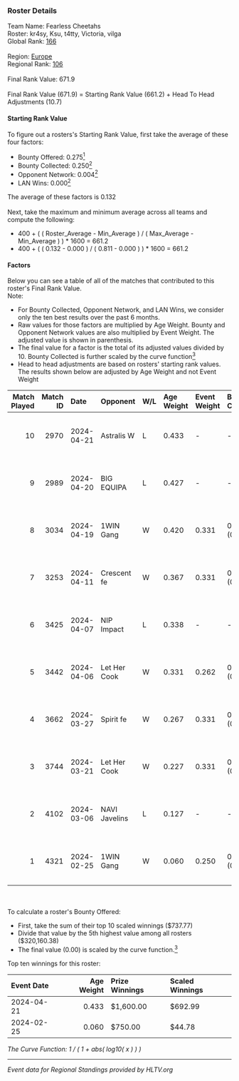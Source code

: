 ### Roster Details<br />
Team Name: Fearless Cheetahs<br />
Roster: kr4sy, Ksu, t4tty, Victoria, vilga<br />
Global Rank: [166](../../standings_global_2024_08_14.md)<br />
<br />
Region: [Europe]( ../../standings_europe_2024_08_14.md)<br />
Regional Rank: [106]( ../../standings_europe_2024_08_14.md)<br />
<br />
Final Rank Value:  671.9<br />
<br />
Final Rank Value (671.9) = Starting Rank Value (661.2) + Head To Head Adjustments (10.7)<br />

#### Starting Rank Value<br />
To figure out a rosters's Starting Rank Value, first take the average of these four factors:<br />
- Bounty Offered: 0.275[<sup>1</sup>](#table2)
- Bounty Collected: 0.250[<sup>2</sup>](#table1)
- Opponent Network: 0.004[<sup>2</sup>](#table1)
- LAN Wins: 0.000[<sup>2</sup>](#table1)

The average of these factors is 0.132<br />
<br />
Next, take the maximum and minimum average across all teams and compute the following:<br />
- 400 + ( ( Roster_Average - Min_Average ) / ( Max_Average - Min_Average ) ) * 1600 = 661.2
- 400 + ( ( 0.132 - 0.000 ) / ( 0.811 - 0.000 ) ) * 1600 = 661.2


#### Factors<br />
Below you can see a table of all of the matches that contributed to this roster's Final Rank Value.<br />
Note:<br />

- For Bounty Collected, Opponent Network, and LAN Wins, we consider only the ten best results over the past 6 months.
- Raw values for those factors are multiplied by Age Weight. Bounty and Opponent Network values are also multiplied by Event Weight. The adjusted value is shown in parenthesis.
- The final value for a factor is the total of its adjusted values divided by 10. Bounty Collected is further scaled by the curve function[<sup>3</sup>](#curveFunction)
- Head to head adjustments are based on rosters' starting rank values. The results shown below are adjusted by Age Weight and not Event Weight
<span id="table1"></span><br />


| Match Played | Match ID | Date       | Opponent      | W/L | Age Weight | Event Weight | Bounty Collected | Opponent Network | LAN Wins  | H2H Adj. | Roster                             |
| -: | -: | :- | :- | :- | :- | :- | :- | :- | :- | -: | :- |
|           10 |     2970 | 2024-04-21 | Astralis W    | L   | 0.433      | -            | -                | -                | -         |    -7.37 | kr4sy, Ksu, t4tty, Victoria, vilga |
|            9 |     2989 | 2024-04-20 | BIG EQUIPA    | L   | 0.427      | -            | -                | -                | -         |    -5.46 | kr4sy, Ksu, t4tty, Victoria, vilga |
|            8 |     3034 | 2024-04-19 | 1WIN Gang     | W   | 0.420      | 0.331        | 0.001 (0.000)    | 0.014 (0.002)    | 0 (0.000) |     5.94 | kr4sy, Ksu, t4tty, Victoria, vilga |
|            7 |     3253 | 2024-04-11 | Crescent fe   | W   | 0.367      | 0.331        | 0.004 (0.000)    | 0.075 (0.009)    | 0 (0.000) |     5.26 | kr4sy, Ksu, t4tty, Victoria, vilga |
|            6 |     3425 | 2024-04-07 | NIP Impact    | L   | 0.338      | -            | -                | -                | -         |    -4.89 | kr4sy, Ksu, t4tty, Victoria, vilga |
|            5 |     3442 | 2024-04-06 | Let Her Cook  | W   | 0.331      | 0.262        | 0.056 (0.005)    | 0.122 (0.011)    | 0 (0.000) |     8.00 | kr4sy, Ksu, t4tty, Victoria, vilga |
|            4 |     3662 | 2024-03-27 | Spirit fe     | W   | 0.267      | 0.331        | 0.005 (0.000)    | 0.129 (0.011)    | 0 (0.000) |     4.08 | kr4sy, Ksu, t4tty, Victoria, vilga |
|            3 |     3744 | 2024-03-21 | Let Her Cook  | W   | 0.227      | 0.331        | 0.056 (0.004)    | 0.122 (0.009)    | 0 (0.000) |     5.57 | kr4sy, Ksu, t4tty, Victoria, vilga |
|            2 |     4102 | 2024-03-06 | NAVI Javelins | L   | 0.127      | -            | -                | -                | -         |    -1.31 | kr4sy, Ksu, t4tty, Victoria, vilga |
|            1 |     4321 | 2024-02-25 | 1WIN Gang     | W   | 0.060      | 0.250        | 0.001 (0.000)    | 0.014 (0.000)    | 0 (0.000) |     0.90 | kr4sy, Ksu, t4tty, Victoria, vilga |

<br />
<span id="table2"></span><br />
To calculate a roster's Bounty Offered:<br />

- First, take the sum of their top 10 scaled winnings ($737.77)
- Divide that value by the 5th highest value among all rosters ($320,160.38)
- The final value (0.00) is scaled by the curve function.[<sup>3</sup>](#curveFunction)

Top ten winnings for this roster:<br />

| Event Date | Age Weight | Prize Winnings | Scaled Winnings |
| :- | -: | :- | :- |
| 2024-04-21 |      0.433 | $1,600.00      | $692.99         |
| 2024-02-25 |      0.060 | $750.00        | $44.78          |


<span id="curveFunction"></span>_The Curve Function: 1 / ( 1 + abs( log10( x ) ) )_<br />

---
_Event data for Regional Standings provided by HLTV.org_<br />
